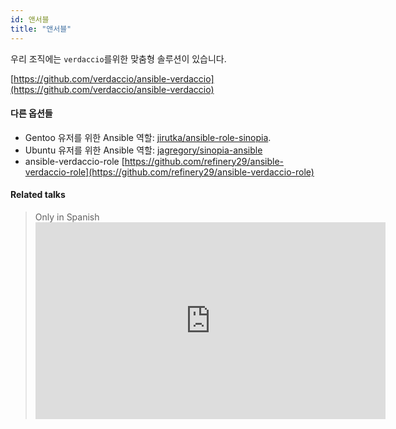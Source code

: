 ```yaml
---
id: 앤서블
title: "앤서블"
---
```


우리 조직에는 ` verdaccio `를위한 맞춤형 솔루션이 있습니다.

[https://github.com/verdaccio/ansible-verdaccio](https://github.com/verdaccio/ansible-verdaccio)

#### 다른 옵션들

* Gentoo 유저를 위한 Ansible 역할: [jirutka/ansible-role-sinopia](https://github.com/jirutka/ansible-role-sinopia).
* Ubuntu 유저를 위한 Ansible 역할: [jagregory/sinopia-ansible](https://github.com/jagregory/sinopia-ansible)
* ansible-verdaccio-role [https://github.com/refinery29/ansible-verdaccio-role](https://github.com/refinery29/ansible-verdaccio-role)


#### Related talks

> Only in Spanish <iframe width="560" height="315" src="https://www.youtube.com/embed/EWAxCgZQMAY?enablejsapi=1" frameborder="0" allow="accelerometer; autoplay; encrypted-media; gyroscope; picture-in-picture" allowfullscreen mark="crwd-mark"></iframe>
